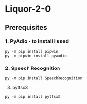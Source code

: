 # Liquor-2-0

## Prerequisites

### 1. PyAdio - to install I used 
```batch
py -m pip install pipwin
py -m pipwin install pyaudio
```

### 2. Speech Recognition
```batch
py -m pip install SpeechRecognition
```

3. pyttsx3
```batch
py -m pip install pyttsx3
```

